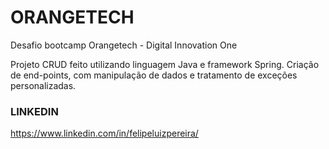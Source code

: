 # ORANGETECH
Desafio bootcamp Orangetech - Digital Innovation One

Projeto  CRUD feito utilizando linguagem Java e framework Spring.
Criação de end-points, com manipulação de dados e tratamento de exceções personalizadas.

### LINKEDIN
https://www.linkedin.com/in/felipeluizpereira/
